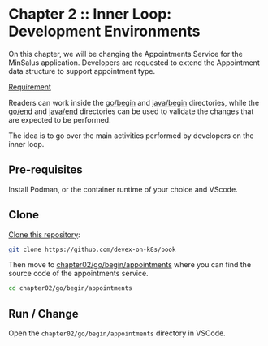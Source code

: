 # Chapter 2 :: Inner Loop: Development Environments

On this chapter, we will be changing the Appointments Service for the MinSalus application. 
Developers are requested to extend the Appointment data structure to support appointment type. 

[Requirement](https://github.com/salaboy/devex-on-k8s/issues/1)

Readers can work inside the [go/begin](/chapter02/go/begin/) and [java/begin](/chapter02/java/begin/) directories, while the [go/end](/chapter02/go/end/) and [java/end](/chapter02/java/end/) directories can be used to validate the changes that are expected to be performed.

The idea is to go over the main activities performed by developers on the inner loop. 

## Pre-requisites

Install Podman, or the container runtime of your choice and VScode.

## Clone 

[Clone this repository](https://github.com/salaboy/devex-on-k8s/):

```bash
git clone https://github.com/devex-on-k8s/book
```

Then move to [chapter02/go/begin/appointments](/chapter02/go/begin/appointments/) where you can find the source code of the appointments service. 

```bash
cd chapter02/go/begin/appointments
```

## Run / Change

Open the `chapter02/go/begin/appointments` directory in VSCode.
